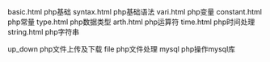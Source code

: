 basic.html     php基础
syntax.html    php基础语法
vari.html      php变量
constant.html  php常量
type.html      php数据类型
arth.html      php运算符
time.html      php时间处理
string.html    php字符串

up_down        php文件上传及下载
file           php文件处理
mysql          php操作mysql库